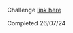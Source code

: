 Challenge <a target="_blank" href="https://www.frontendmentor.io/challenges/recipe-page-KiTsR8QQKm">link here</a>

Completed 26/07/24
